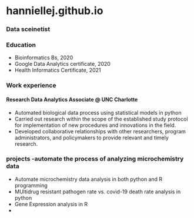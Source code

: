 # hanniellej.github.io
### Data sceinetist
### Education
- Bioinformatics Bs, 2020
- Google Data Analytics certificate, 2020
- Health Informatics Certificate, 2021

### Work experience 
#### Research Data Analytics Associate @ UNC Charlotte
- Automated biological data process using statistical models in python
- Carried out research within the scope of the established study protocol for implementation of new procedures and innovations in the field.
- Developed collaborative relationships with other researchers, program administrators, and policymakers to provide relevant and timely research.


### projects -automate the process of analyzing microchemistry data
- Automate microchemistry data analysis in both python and R programming
- MUltidrug resistant pathogen rate vs. covid-19 death rate analysis in python
- Gene Expression analysis in R
- 

